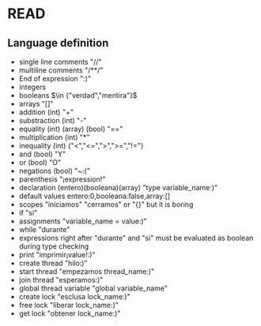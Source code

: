 # READ

## Language definition

- single line comments "//"
- multiline comments "/**/"
- End of expression ":)"
- integers 
- booleans $\in {"verdad","mentira"}$
- arrays "[]"
- addition (int) "+"
- substraction (int) "-"
- equality (int) (array) (bool) "=="
- multiplication (int) "*"
- inequality (int) {"<","<=",">",">=","!="}
- and (bool) "Y"
- or (bool) "O"
- negations (bool) "~:("
- parenthesis "¡expression!"
- declaration (entero)(booleana)(array) "type variable_name:)"
- default values entero:0,booleana:false,array:[]
- scopes "iniciamos" "cerramos" or "{}" but it is boring
- if "si"
- assignments "variable_name = value:)"
- while "durante"
- expressions right after "durante" and "si" must be evaluated as boolean during type checking
- print "imprimir¡value!:)"
- create thread "hilo:)"
- start thread "empezamos thread_name:)"
- join thread "esperamos:)"
- global thread variable "global variable_name"
- create lock "esclusa lock_name:)"
- free lock "liberar lock_name:)"
- get lock "obtener lock_name:)"


  